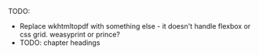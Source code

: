 TODO:

- Replace wkhtmltopdf with something else - it doesn't handle flexbox or css grid. weasyprint or prince?
- TODO: chapter headings
